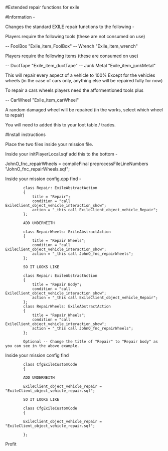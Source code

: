 #Extended repair functions for exile

#Information -

Changes the standard EXILE repair functions to the following -

Players require the following tools (these are not consumed on use)

-- FoolBox "Exile_item_FoolBox"
-- Wrench "Exile_item_wrench"

Players require the following items (these are consumed on use)

-- DuctTape "Exile_item_ductTape"
-- Junk Metal "Exile_item_junkMetal"

This will repair every aspect of a vehicle to 100% Except for the vehicles wheels (in the case of cars only, anything else will be repaired fully for now)

To repair a cars wheels players need the afformentioned tools plus

-- CarWheel "Exile_item_carWheel" 

A random damaged wheel will be repaired (in the works, select which wheel to repair)

You will need to added this to your loot table / trades.

#Install instructions

Place the two files inside your mission file.

Inside your initPlayerLocal.sqf add this to the bottom -

JohnO_fnc_repairWheels = compileFinal preprocessFileLineNumbers "JohnO_fnc_repairWheels.sqf";

Inside your mission config.cpp find -

			class Repair: ExileAbstractAction
			{
				title = "Repair";
				condition = "call ExileClient_object_vehicle_interaction_show";
				action = "_this call ExileClient_object_vehicle_Repair";
			};
			
			ADD UNDERNEITH
			
			class RepairWheels: ExileAbstractAction
			{
				title = "Repair Wheels";
				condition = "call ExileClient_object_vehicle_interaction_show";
				action = "_this call JohnO_fnc_repairWheels";
			};
			
			SO IT LOOKS LIKE
			
			class Repair: ExileAbstractAction
			{
				title = "Repair Body";
				condition = "call ExileClient_object_vehicle_interaction_show";
				action = "_this call ExileClient_object_vehicle_Repair";
			};
			class RepairWheels: ExileAbstractAction
			{
				title = "Repair Wheels";
				condition = "call ExileClient_object_vehicle_interaction_show";
				action = "_this call JohnO_fnc_repairWheels";
			};
			
			Optional -- Change the title of "Repair" to "Repair body" as you can see in the above example.
			
Inside your mission config find

			class CfgExileCustomCode 
			{
			
			ADD UNDERNEITH
			
			ExileClient_object_vehicle_repair = "ExileClient_object_vehicle_repair.sqf";
			
			SO IT LOOKS LIKE
			
			class CfgExileCustomCode 
			{
			
			ExileClient_object_vehicle_repair = "ExileClient_object_vehicle_repair.sqf";
			
			};			
					
Profit
